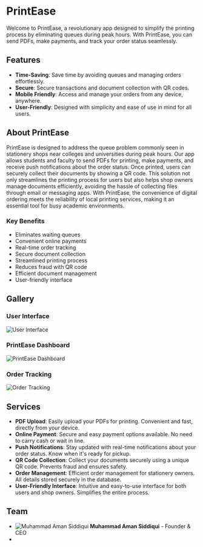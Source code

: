 # PrintEase

<p>Welcome to PrintEase, a revolutionary app designed to simplify the printing process by eliminating queues during peak hours. With PrintEase, you can send PDFs, make payments, and track your order status seamlessly.</p>

## Features

<ul>
    <li><strong>Time-Saving</strong>: Save time by avoiding queues and managing orders effortlessly.</li>
    <li><strong>Secure</strong>: Secure transactions and document collection with QR codes.</li>
    <li><strong>Mobile Friendly</strong>: Access and manage your orders from any device, anywhere.</li>
    <li><strong>User-Friendly</strong>: Designed with simplicity and ease of use in mind for all users.</li>
</ul>

## About PrintEase

<p>PrintEase is designed to address the queue problem commonly seen in stationery shops near colleges and universities during peak hours. Our app allows students and faculty to send PDFs for printing, make payments, and receive push notifications about the order status. Once printed, users can securely collect their documents by showing a QR code. This solution not only streamlines the printing process for users but also helps shop owners manage documents efficiently, avoiding the hassle of collecting files through email or messaging apps. With PrintEase, the convenience of digital ordering meets the reliability of local printing services, making it an essential tool for busy academic environments.</p>

### Key Benefits

<ul>
    <li>Eliminates waiting queues</li>
    <li>Convenient online payments</li>
    <li>Real-time order tracking</li>
    <li>Secure document collection</li>
    <li>Streamlined printing process</li>
    <li>Reduces fraud with QR code</li>
    <li>Efficient document management</li>
    <li>User-friendly interface</li>
</ul>

## Gallery

### User Interface

<img src="img/portraits/onboarding-portrait.png" alt="User Interface">

### PrintEase Dashboard

<img src="img/portraits/home_screen-portrait.png" alt="PrintEase Dashboard">

### Order Tracking

<img src="img/portraits/order_status-portrait.png" alt="Order Tracking">

## Services

<ul>
    <li>
        <i class="fa fa-file-pdf-o"></i> 
        <strong>PDF Upload</strong>: Easily upload your PDFs for printing. Convenient and fast, directly from your device.
    </li>
    <li>
        <i class="fa fa-credit-card"></i> 
        <strong>Online Payment</strong>: Secure and easy payment options available. No need to carry cash or wait in line.
    </li>
    <li>
        <i class="fa fa-bell"></i> 
        <strong>Push Notifications</strong>: Stay updated with real-time notifications about your order status. Know when it's ready for pickup.
    </li>
    <li>
        <i class="fa fa-qrcode"></i> 
        <strong>QR Code Collection</strong>: Collect your documents securely using a unique QR code. Prevents fraud and ensures safety.
    </li>
    <li>
        <i class="fa fa-cogs"></i> 
        <strong>Order Management</strong>: Efficient order management for stationery owners. All details stored securely in the database.
    </li>
    <li>
        <i class="fa fa-user"></i> 
        <strong>User-Friendly Interface</strong>: Intuitive and easy-to-use interface for both users and shop owners. Simplifies the entire process.
    </li>
</ul>

## Team

<ul>
    <li>
        <img src="img/team/amanPic.jpeg" alt="Muhammad Aman Siddiqui">
        <strong>Muhammad Aman Siddiqui</strong> - Founder & CEO
    </li>
    <li>
        <img src="img/team/prakharPic1.jpeg" alt="Prakhar Sinh
